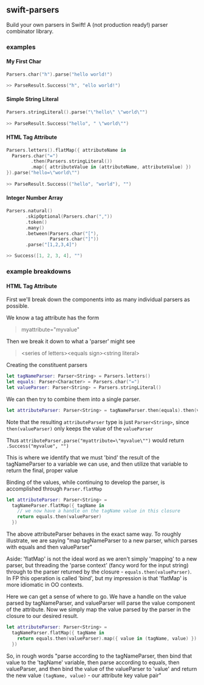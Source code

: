 ## swift-parsers
Build your own parsers in Swift! A (not production ready!) parser combinator library.

### examples

#### My First Char

```swift
Parsers.char("h").parse("hello world!")

>> ParseResult.Success("h", "ello world!")
```

#### Simple String Literal

```swift
Parsers.stringLiteral().parse("\"hello\" \"world\"")
  
>> ParseResult.Success("hello", " \"world\"")
```

#### HTML Tag Attribute

```swift
Parsers.letters().flatMap({ attributeName in 
  Parsers.char("=")
         .then(Parsers.stringLiteral())
         .map({ attributeValue in (attributeName, attributeValue) })          
}).parse("hello=\"world\"")
  
>> ParseResult.Success(("hello", "world"), "")
```

#### Integer Number Array

```swift
Parsers.natural()
       .skipOptional(Parsers.char(","))
       .token()
       .many()
       .between(Parsers.char("["),
                Parsers.char("]"))
       .parse("[1,2,3,4]")

>> Success([1, 2, 3, 4], "")
```

### example breakdowns 

#### HTML Tag Attribute

First we'll break down the components into as many individual parsers as possible.

We know a tag attribute has the form

> myattribute="myvalue"
  
Then we break it down to what a 'parser' might see

> \<series of letters\>\<equals sign\>\<string literal\>

Creating the constituent parsers

```swift
let tagNameParser: Parser<String> = Parsers.letters()
let equals: Parser<Character> = Parsers.char("=")
let valueParser: Parser<String> = Parsers.stringLiteral()
```

We can then try to combine them into a single parser.

```swift
let attributeParser: Parser<String> = tagNameParser.then(equals).then(valueParser)
```

Note that the resulting `attributeParser` type is just `Parser<String>`,
since `then(valueParser)` only keeps the value of the `valueParser`

Thus `attributeParser.parse("myattribute=\"myvalue\"")` 
would return `.Success("myvalue", "")`

This is where we identify that we must 'bind' the result of the tagNameParser to a variable
we can use, and then utilize that variable to return the final, proper value

Binding of the values, while continuing to develop the parser,
is accomplished through `Parser.flatMap`

```swift
let attributeParser: Parser<String> = 
  tagNameParser.flatMap({ tagName in 
    // we now have a handle on the tagName value in this closure
    return equals.then(valueParser)
  })
```

The above attributeParser behaves in the exact same way.
To roughly illustrate, we are saying 
"map tagNameParser to a new parser, which parses with equals and then valueParser"

Aside: 'flatMap' is not the ideal word as we aren't simply 
       'mapping' to a new parser, but threading the 'parse context' 
       (fancy word for the input string) through to the parser returned 
       by the closure - `equals.then(valueParser)`. 
       In FP this operation is called 'bind', but 
       my impression is that 'flatMap' is more idiomatic in OO contexts.

Here we can get a sense of where to go.
We have a handle on the value parsed by tagNameParser,
and valueParser will parse the value component of the 
attribute. Now we simply map the value parsed by the 
parser in the closure to our desired result.

```swift
let attributeParser: Parser<String> = 
  tagNameParser.flatMap({ tagName in 
    return equals.then(valueParser).map({ value in (tagName, value) })
  })
```

So, in rough words "parse according to the tagNameParser,
then bind that value to the 'tagName' variable, 
then parse according to equals, then valueParser,
and then bind the value of the valueParser to 'value'
and return the new value `(tagName, value)` - our attribute key value pair"





